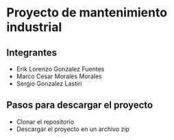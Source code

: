 # Proyecto de mantenimiento industrial

## Integrantes
* Erik Lorenzo Gonzalez Fuentes
* Marco Cesar Morales Morales
* Sergio Gonzalez Lastiri

## Pasos para descargar el proyecto
* Clonar el repositorio
* Descargar el proyecto en un archivo zip
